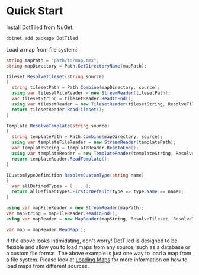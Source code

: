 # Quick Start

Install DotTiled from NuGet:

```bash
dotnet add package DotTiled
```

Load a map from file system:

```csharp
string mapPath = "path/to/map.tmx";
string mapDirectory = Path.GetDirectoryName(mapPath);

Tileset ResolveTileset(string source)
{
  string tilesetPath = Path.Combine(mapDirectory, source);
  using var tilesetFileReader = new StreamReader(tilesetPath);
  var tilesetString = tilesetReader.ReadToEnd();
  using var tilesetReader = new TilesetReader(tilesetString, ResolveTileset, ResolveTemplate, ResolveCustomType);
  return tilesetReader.ReadTileset();
}

Template ResolveTemplate(string source)
{
  string templatePath = Path.Combine(mapDirectory, source);
  using var templateFileReader = new StreamReader(templatePath);
  var templateString = templateReader.ReadToEnd();
  using var templateReader = new TemplateReader(templateString, ResolveTileset, ResolveTemplate, ResolveCustomType);
  return templateReader.ReadTemplate();
}

ICustomTypeDefinition ResolveCustomType(string name)
{
  var allDefinedTypes = [ ... ];
  return allDefinedTypes.FirstOrDefault(type => type.Name == name);
}

using var mapFileReader = new StreamReader(mapPath);
var mapString = mapFileReader.ReadToEnd();
using var mapReader = new MapReader(mapString, ResolveTileset, ResolveTemplate, ResolveCustomType);

var map = mapReader.ReadMap();
```

If the above looks intimidating, don't worry! DotTiled is designed to be flexible and allow you to load maps from any source, such as a database or a custom file format. The above example is just one way to load a map from a file system. Please look at [Loading Maps](essentials/loading-maps.md) for more information on how to load maps from different sources.